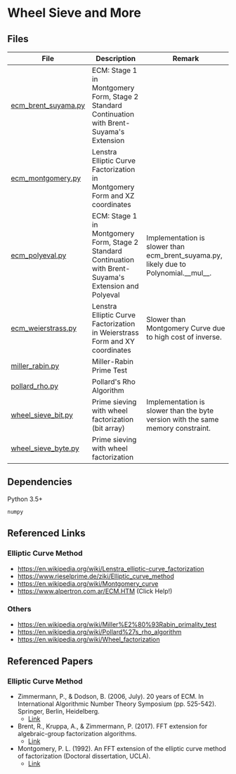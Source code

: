 # Wheel Sieve and More

## Files
|File|Description|Remark|
|--|--|--|
|[ecm_brent_suyama.py](ecm_brent_suyama.py)|ECM: Stage 1 in Montgomery Form, Stage 2 Standard Continuation with Brent-Suyama's Extension||
|[ecm_montgomery.py](ecm_montgomery.py)|Lenstra Elliptic Curve Factorization in Montgomery Form and XZ coordinates||
|[ecm_polyeval.py](ecm_polyeval.py)|ECM: Stage 1 in Montgomery Form, Stage 2 Standard Continuation with Brent-Suyama's Extension and Polyeval|Implementation is slower than ecm_brent_suyama.py, likely due to Polynomial.\_\_mul\_\_.|
|[ecm_weierstrass.py](ecm_weierstrass.py)|Lenstra Elliptic Curve Factorization in Weierstrass Form and XY coordinates|Slower than Montgomery Curve due to high cost of inverse.|
|[miller_rabin.py](miller_rabin.py)|Miller-Rabin Prime Test||
|[pollard_rho.py](pollard_rho.py)|Pollard's Rho Algorithm||
|[wheel_sieve_bit.py](wheel_sieve_bit.py)|Prime sieving with wheel factorization (bit array)|Implementation is slower than the byte version with the same memory constraint.|
|[wheel_sieve_byte.py](wheel_sieve_byte.py)|Prime sieving with wheel factorization||

## Dependencies
Python 3.5+
```
numpy
```

## Referenced Links

### Elliptic Curve Method
- https://en.wikipedia.org/wiki/Lenstra_elliptic-curve_factorization
- https://www.rieselprime.de/ziki/Elliptic_curve_method
- https://en.wikipedia.org/wiki/Montgomery_curve
- https://www.alpertron.com.ar/ECM.HTM (Click Help!)

### Others
- https://en.wikipedia.org/wiki/Miller%E2%80%93Rabin_primality_test
- https://en.wikipedia.org/wiki/Pollard%27s_rho_algorithm
- https://en.wikipedia.org/wiki/Wheel_factorization

## Referenced Papers

### Elliptic Curve Method
 - Zimmermann, P., & Dodson, B. (2006, July). 20 years of ECM. In International Algorithmic Number Theory Symposium (pp. 525-542). Springer, Berlin, Heidelberg.
   - [Link](https://hal.inria.fr/inria-00070192v2)
 - Brent, R., Kruppa, A., & Zimmermann, P. (2017). FFT extension for algebraic-group factorization algorithms.
   - [Link](https://hal.inria.fr/hal-01630907/document)
 - Montgomery, P. L. (1992). An FFT extension of the elliptic curve method of factorization (Doctoral dissertation, UCLA).
   - [Link](http://cr.yp.to/bib/1992/montgomery.ps)
